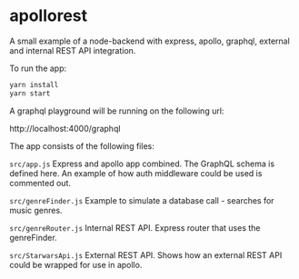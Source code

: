 # apollorest
A small example of a node-backend with express, apollo, graphql, external and internal REST API integration.

To run the app:
```bash
yarn install
yarn start
```

A graphql playground will be running on the following url:

http://localhost:4000/graphql

The app consists of the following files:

`src/app.js`
Express and apollo app combined. The GraphQL schema is defined here.
An example of how auth middleware could be used is commented out.

`src/genreFinder.js`
Example to simulate a database call - searches for music genres.

`src/genreRouter.js`
Internal REST API. Express router that uses the genreFinder.

`src/StarwarsApi.js`
External REST API. Shows how an external REST API could be wrapped for use in apollo.

